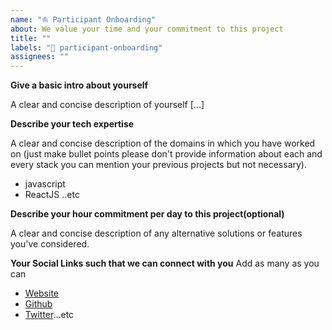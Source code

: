 ```yaml
---
name: "⛵️ Participant Onboarding"
about: We value your time and your commitment to this project
title: ""
labels: "🌟 participant-onboarding"
assignees: ""
---
```


**Give a basic intro about yourself**

A clear and concise description of yourself [...]

**Describe your tech expertise**

A clear and concise description of the domains in which you have worked on (just make bullet points please don't provide information about each and every stack you can mention your previous projects but not necessary).

* javascript
* ReactJS
..etc

**Describe your hour commitment per day to this project(optional)**

A clear and concise description of any alternative solutions or features you've considered.




**Your Social Links such that we can connect with you**
Add as many as you can

* [Website](www.sample.com)
* [Github](www.sample.com)
* [Twitter](www.sample.com)...etc